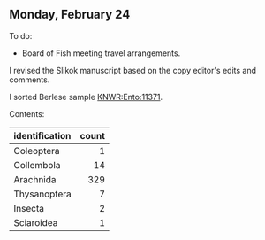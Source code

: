 
## Monday, February 24

To do:

* Board of Fish meeting travel arrangements.

I revised the Slikok manuscript based on the copy editor's edits and comments.

I sorted Berlese sample [KNWR:Ento:11371](http://arctos.database.museum/guid/KNWR:Ento:11371).

Contents:

identification|count
:---|---:
Coleoptera|1
Collembola|14
Arachnida|329
Thysanoptera|7
Insecta|2
Sciaroidea|1

